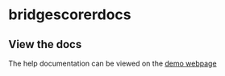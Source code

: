 # bridgescorerdocs

## View the docs

The help documentation can be viewed on the [demo webpage](https://thebridsk.github.io/bridgescorerdemo/help/introduction.html)
